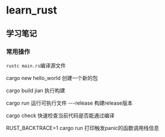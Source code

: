 # learn_rust



## 学习笔记

### 常用操作

`rustc main.rs`编译源文件

cargo new hello_world 创建一个新的包

cargo build jian 执行构建

cargo run 运行可执行文件 ---release 构建release版本

cargo check 快速检查当前代码是否能通过编译

RUST_BACKTRACE=1 cargo run 打印触发panic的函数调用栈信息

